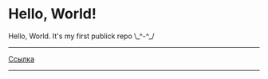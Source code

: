 # Hello, World!

Hello, World. It's my first publick repo \\\_^-^\_/

---

[Ссылка](https://youtu.be/dQw4w9WgXcQ?si=pZWs-KGN_8dH9_Nx/ 'Всплывающая подсказка к ссылке')

---
